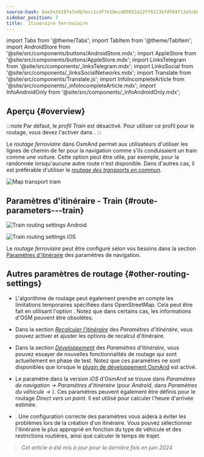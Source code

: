 ```yaml
---
source-hash: 8ae3a34197a7e9b7ecc1cdf7e18ecd85032a12ff61135fdf04f13a5c6d654b0e
sidebar_position: 7
title:  Itinéraire ferroviaire
---
```


import Tabs from '@theme/Tabs';
import TabItem from '@theme/TabItem';
import AndroidStore from '@site/src/components/buttons/AndroidStore.mdx';
import AppleStore from '@site/src/components/buttons/AppleStore.mdx';
import LinksTelegram from '@site/src/components/_linksTelegram.mdx';
import LinksSocial from '@site/src/components/_linksSocialNetworks.mdx';
import Translate from '@site/src/components/Translate.js';
import InfoIncompleteArticle from '@site/src/components/_infoIncompleteArticle.mdx';
import InfoAndroidOnly from '@site/src/components/_infoAndroidOnly.mdx';



## Aperçu {#overview}

:::note
Par défaut, le *profil Train* est désactivé. Pour utiliser ce profil pour le routage, vous devez l'activer dans *<Translate android="true" ids="shared_string_menu,shared_string_settings,application_profiles"/>*.
:::

Le *routage ferroviaire* dans OsmAnd permet aux utilisateurs d'utiliser les lignes de chemin de fer pour la navigation comme s'ils conduisaient un train comme une voiture. Cette option peut être utile, par exemple, pour la randonnée lorsqu'aucune autre route n'est disponible. Dans d'autres cas, il est préférable d'utiliser le *[routage des transports en commun](./public-transport-navigation.md)*.

![Map transport tram](@site/static/img/navigation/routing/train_routing_overview.png)


## Paramètres d'itinéraire - Train {#route-parameters---train}

<Tabs groupId="operating-systems">

<TabItem value="android" label="Android">

![Train routing settings Android](@site/static/img/navigation/routing/train_routing_andr.png)

</TabItem>

<TabItem value="ios" label="iOS">

![Train routing settings iOS](@site/static/img/navigation/routing/train_routing_ios.png)

</TabItem>

</Tabs>

Le *routage ferroviaire* peut être configuré selon vos besoins dans la section [Paramètres d'itinéraire](../guidance/navigation-settings.md#route-parameters) des paramètres de navigation.


## Autres paramètres de routage {#other-routing-settings}

- L'algorithme de routage peut également prendre en compte les limitations temporaires spécifiées dans OpenStreetMap. Cela peut être fait en utilisant l'option *[<Translate android="true" ids="temporary_conditional_routing"/>](../routing/osmand-routing.md#consider-temporary-limitations)*. Notez que dans certains cas, les informations d'OSM peuvent être obsolètes.

- Dans la section [*Recalculer l'itinéraire*](../../navigation/guidance/navigation-settings.md#recalculate-route) des *Paramètres d'itinéraire*, vous pouvez activer et ajuster les options de recalcul d'itinéraire.

- Dans la section [*Développement*](../guidance/navigation-settings.md#development-settings) des *Paramètres d'itinéraire*, vous pouvez essayer de nouvelles fonctionnalités de routage qui sont actuellement en phase de test. Notez que ces paramètres ne sont disponibles que lorsque le [plugin de développement OsmAnd](../../plugins/development.md) est activé.

- Le paramètre *[<Translate ios="true" ids="road_speeds"/>](../guidance/navigation-settings.md#road-speeds)* dans la version *iOS* d'OsmAnd se trouve dans *Paramètres de navigation → Paramètres d'itinéraire* (pour *Android*, dans *Paramètres du véhicule → [<Translate android="true" ids="default_speed_setting_title"/>](../guidance/navigation-settings.md#default-speed--road-speeds)*). Ces paramètres peuvent également être définis pour le routage *Direct vers un point*. Il est utilisé pour calculer l'heure d'arrivée estimée.

- *[<Translate ios="true" ids="vehicle_parameters"/>](../guidance/navigation-settings.md#vehicle-parameters)*. Une configuration correcte des paramètres vous aidera à éviter les problèmes lors de la création d'un itinéraire. Vous pouvez sélectionner l'itinéraire le plus approprié en fonction du type de véhicule et des restrictions routières, ainsi que calculer le temps de trajet.

> *Cet article a été mis à jour pour la dernière fois en juin 2024*